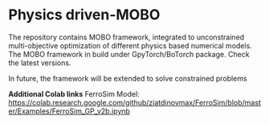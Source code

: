 # Physics driven-MOBO
The repository contains MOBO framework, integrated to unconstrained multi-objective optimization of different physics based numerical models.
The MOBO framework in build under GpyTorch/BoTorch package.
Check the latest versions.

In future, the framework will be extended to solve constrained problems

**Additional Colab links**
FerroSim Model: https://colab.research.google.com/github/ziatdinovmax/FerroSim/blob/master/Examples/FerroSim_GP_v2b.ipynb


